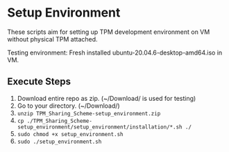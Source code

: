 # Setup Environment

These scripts aim for setting up TPM development environment on VM without physical TPM attached.

Testing environment: Fresh installed ubuntu-20.04.6-desktop-amd64.iso in VM.

## Execute Steps

1. Download entire repo as zip. (~/Download/ is used for testing)
2. Go to your directory. (~/Download/)
3. ```unzip TPM_Sharing_Scheme-setup_environment.zip```
4. ```cp ./TPM_Sharing_Scheme-setup_environment/setup_environment/installation/*.sh ./```
5. ```sudo chmod +x setup_environment.sh```
6. ```sudo ./setup_environment.sh```
